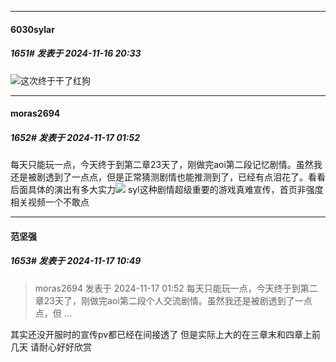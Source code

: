 ﻿
*****

####  6030sylar  
##### 1651#       发表于 2024-11-16 20:33

<img src="https://static.saraba1st.com/image/smiley/face2017/001.png" referrerpolicy="no-referrer">这次终于干了红狗


*****

####  moras2694  
##### 1652#       发表于 2024-11-17 01:52

每天只能玩一点，今天终于到第二章23天了，刚做完aoi第二段记忆剧情。虽然我还是被剧透到了一点点，但是正常猜测剧情也能推测到了，已经有点泪花了。看看后面具体的演出有多大实力<img src="https://static.saraba1st.com/image/smiley/face2017/135.png" referrerpolicy="no-referrer">
syl这种剧情超级重要的游戏真难宣传，首页非强度相关视频一个不敢点


*****

####  范坚强  
##### 1653#       发表于 2024-11-17 10:49

<blockquote>moras2694 发表于 2024-11-17 01:52
每天只能玩一点，今天终于到第二章23天了，刚做完aoi第二段个人交流剧情。虽然我还是被剧透到了一点点，但 ...</blockquote>
其实还没开服时的宣传pv都已经在间接透了 但是实际上大的在三章末和四章上前几天 请耐心好好欣赏

